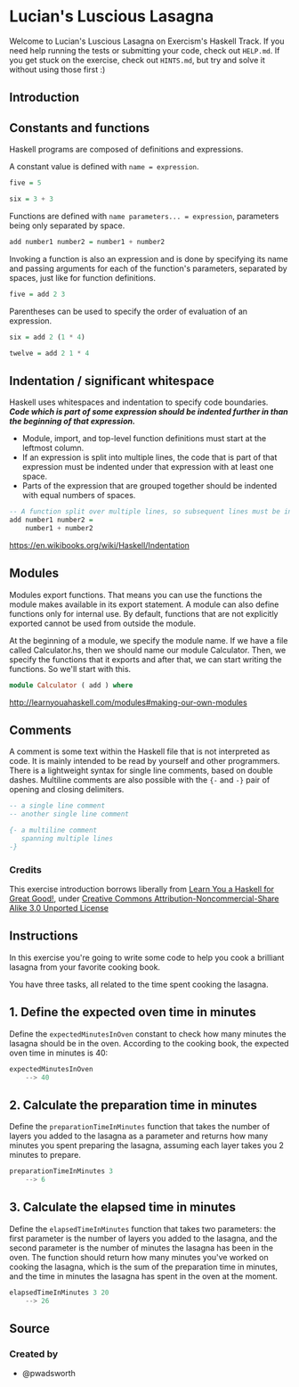 # Lucian's Luscious Lasagna

Welcome to Lucian's Luscious Lasagna on Exercism's Haskell Track.
If you need help running the tests or submitting your code, check out `HELP.md`.
If you get stuck on the exercise, check out `HINTS.md`, but try and solve it without using those first :)

## Introduction

## Constants and functions

Haskell programs are composed of definitions and expressions.

A constant value is defined with `name = expression`.

```haskell
five = 5

six = 3 + 3
```

Functions are defined with `name parameters... = expression`, parameters being only separated by space.

```haskell
add number1 number2 = number1 + number2
```

Invoking a function is also an expression and is done by specifying its name and passing arguments for each of the function's parameters, separated by spaces, just like for function definitions.

```haskell
five = add 2 3
```

Parentheses can be used to specify the order of evaluation of an expression.

```haskell
six = add 2 (1 * 4)

twelve = add 2 1 * 4
```

## Indentation / significant whitespace

Haskell uses whitespaces and indentation to specify code boundaries.
***Code which is part of some expression should be indented further in than the beginning of that expression.***

- Module, import, and top-level function definitions must start at the leftmost column.
- If an expression is split into multiple lines, the code that is part of that expression must be indented under that expression with at least one space.
- Parts of the expression that are grouped together should be indented with equal numbers of spaces.

```haskell
-- A function split over multiple lines, so subsequent lines must be indented
add number1 number2 =
    number1 + number2
```

https://en.wikibooks.org/wiki/Haskell/Indentation

## Modules

Modules export functions.
That means you can use the functions the module makes available in its export statement.
A module can also define functions only for internal use.
By default, functions that are not explicitly exported cannot be used from outside the module.

At the beginning of a module, we specify the module name.
If we have a file called Calculator.hs, then we should name our module Calculator.
Then, we specify the functions that it exports and after that, we can start writing the functions.
So we'll start with this.

```haskell
module Calculator ( add ) where
```

http://learnyouahaskell.com/modules#making-our-own-modules

## Comments

A comment is some text within the Haskell file that is not interpreted as code.
It is mainly intended to be read by yourself and other programmers.
There is a lightweight syntax for single line comments, based on double dashes.
Multiline comments are also possible with the `{-` and `-}` pair of opening and closing delimiters.

```haskell
-- a single line comment
-- another single line comment

{- a multiline comment
   spanning multiple lines
-}
```

### Credits

This exercise introduction borrows liberally from [Learn You a Haskell for Great Good!](http://learnyouahaskell.com/chapters),
under [Creative Commons Attribution-Noncommercial-Share Alike 3.0 Unported License](http://creativecommons.org/licenses/by-nc-sa/3.0/)

## Instructions

In this exercise you're going to write some code to help you cook a brilliant lasagna from your favorite cooking book.

You have three tasks, all related to the time spent cooking the lasagna.

## 1. Define the expected oven time in minutes

Define the `expectedMinutesInOven` constant to check how many minutes the lasagna should be in the oven. According to the cooking book, the expected oven time in minutes is 40:

```Haskell
expectedMinutesInOven
    --> 40
```

## 2. Calculate the preparation time in minutes

Define the `preparationTimeInMinutes` function that takes the number of layers you added to the lasagna as a parameter and returns how many minutes you spent preparing the lasagna, assuming each layer takes you 2 minutes to prepare.

```Haskell
preparationTimeInMinutes 3
    --> 6
```

## 3. Calculate the elapsed time in minutes

Define the `elapsedTimeInMinutes` function that takes two parameters: the first parameter is the number of layers you added to the lasagna, and the second parameter is the number of minutes the lasagna has been in the oven. The function should return how many minutes you've worked on cooking the lasagna, which is the sum of the preparation time in minutes, and the time in minutes the lasagna has spent in the oven at the moment.

```Haskell
elapsedTimeInMinutes 3 20
    --> 26
```

## Source

### Created by

- @pwadsworth

